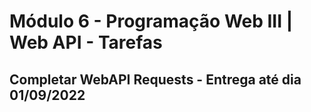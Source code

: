 # Módulo 6 - Programação Web III | Web API - Tarefas

## Completar WebAPI Requests - Entrega até dia 01/09/2022
